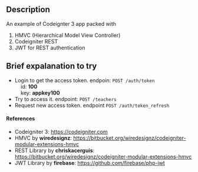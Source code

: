 ## Description ##
An example of Codeignter 3 app packed with
1. HMVC (Hierarchical Model View Controller)
2. Codeigniter REST
3. JWT for REST authentication

## Brief expalanation to try ##
- Login to get the access token. endpoin: `POST /auth/token`
<br/>&nbsp;&nbsp;&nbsp;&nbsp;id: __100__
<br/>&nbsp;&nbsp;&nbsp;&nbsp;key: __appkey100__
- Try to access it. endpoint: `POST /teachers`
- Request new access token. endpoint `POST /auth/token_refresh`

#### References ####
- Codeigniter 3: https://codeigniter.com 
- HMVC by __wiredesignz__: https://bitbucket.org/wiredesignz/codeigniter-modular-extensions-hmvc
- REST Library by __chriskacerguis__: https://bitbucket.org/wiredesignz/codeigniter-modular-extensions-hmvc
- JWT Library by __firebase__: https://github.com/firebase/php-jwt
